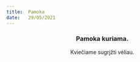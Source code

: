 ```yaml
---
title:  Pamoka
date:   29/05/2021
---
```


### <center>Pamoka kuriama.</center>
<center>Kviečiame sugrįžti vėliau.</center>